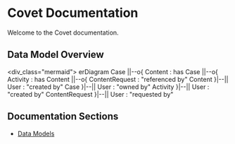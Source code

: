 # Covet Documentation

Welcome to the Covet documentation.

## Data Model Overview

<div_class="mermaid">
erDiagram
    Case ||--o{ Content : has
    Case ||--o{ Activity : has
    Content ||--o{ ContentRequest : "referenced by"
    Content }|--|| User : "created by"
    Case }|--|| User : "owned by"
    Activity }|--|| User : "created by"
    ContentRequest }|--|| User : "requested by"
</div>

## Documentation Sections

- [Data Models](./data-models/overview.md)

